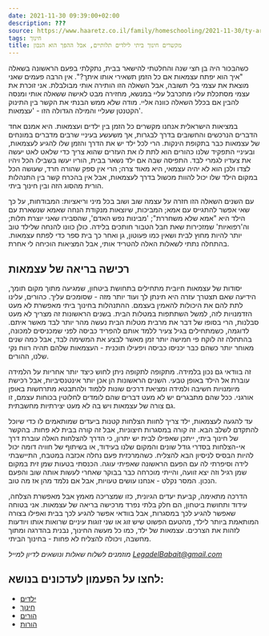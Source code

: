 ```yaml
---
date: 2021-11-30 09:39:00+02:00
description: ???
source: https://www.haaretz.co.il/family/homeschooling/2021-11-30/ty-article/.premium/0000017f-f8a4-d887-a7ff-f8e4793d0000
tags: חינוך
title: מקשרים חינוך ביתי לילדים תלותיים, אבל ההפך הוא הנכון
---
```


כשהבכור היה בן חצי שנה והחלטתי להישאר בבית, נתקלתי בפעם הראשונה בשאלה "איך הוא יפתח עצמאות אם כל הזמן תשאירי אותו איתך?". אין הרבה פעמים שאני מוצאת את עצמי בלי תשובה, אבל השאלה הזו הותירה אותי מבולבלת. אני זוכרת את עצמי מסתכלת עליו מתכרבל עליי במנשא, מחזירה מבט לאישה ששאלה אותי ומנסה להבין אם בכלל השאלה כוונה אליי. מודה שלא ממש הבנתי את הקשר בין התינוק הקטנטן שעליי והמילה הגדולה הזו - 'עצמאות'.

במציאות הישראלית אנחנו מקשרים כל הזמן בין ילדים ועצמאות. היא אמנם אחד הדברים הנרכשים והחשובים בדרך לבגרות, אך משעשע בעיניי שרבים מדברים במונחים של עצמאות כבר בתקופת הינקות. הרי לכל ילד יש את הדרך והזמן שלו להגיע לעצמאות, ובעיניי התפקיד שלנו כהורים הוא לתת לו את העזרים שהוא צריך כדי שלאט לאט יעשה את צעדיו לגמרי לבד. התפיסה שבה אם ילד נשאר בבית, הוריו יעשו בשבילו הכל ויהיו לצדו ולכן הוא לא יהיה עצמאי, היא מאוד צרה; הרי אין ספק שהורה חרד, שעושה הכל במקום הילד שלו יכול להוות מכשול בדרך לעצמאות, אבל אין בהכרח קשר בין התנהלות הורית מהסוג הזה ובין חינוך ביתי.

עם השנים השאלה הזו חזרה על עצמה שוב ושוב בכל מיני וריאציות: המבודחות, על כך שאי אפשר להתגייס עם אמא; המביכות, שיוצאות מנקודת הנחה שאמא שנשארת עם הילד היא "אמא שלא משחררת"; 'מבינות נפש האדם', שהסבירו שאני יוצרת תלות; וה'רפואיות' שמזכירות שאת חבל הטבור חותכים בלידה. כולן כוונו להנחה שלילד טוב יותר להיות מחוץ לבית ושאין כמו פעוטון, גן ואחר כך בית ספר כדי לפתח עצמאות. בהתחלה נתתי לשאלות האלה להטריד אותי, אבל המציאות הוכיחה לי אחרת. 

**רכישה בריאה של עצמאות**
-------------------------

יסודות של עצמאות חיובית מתחילים בתחושת ביטחון, שמגיעה מתוך מקום תומך, הידיעה שאם תצטרך עזרה היא תינתן לך ועוד יותר מזה - שסומכים עליך. כהורים, עלינו לתת להם את היכולות להאמין בעצמם. ההתנהלות בחינוך ביתי מאפשרת לא מעט הזדמנויות לזה, למשל השתתפות במטלות הבית. בשנים הראשונות זה מצריך לא מעט סבלנות, הרי בסופו של דבר את מרבית מטלות הבית נעשה מהר יותר לבד מאשר איתם. לדוגמה, כשמתחילים בגיל צעיר ללמד אותם להפריד כביסה לפני שמכניסים למכונה, בהתחלה זה לוקח פי חמישה יותר זמן מאשר לבצע את המשימה לבד, אבל כמה שנים מאוחר יותר כשהם כבר יכניסו כביסה ויפעילו תוכנית - העצמאות שלהם תהיה רווח נקי שלנו, ההורים.

זה בוודאי גם נכון בלמידה. מתקופה לתקופה ניתן לחוש כיצד יותר אחריות על הלמידה עוברת אל הילד באופן טבעי. השנים הראשונות הן אכן יותר אינטנסיביות, אבל רכישת מיומנויות חשיבה ולמידה ומציאת דרכים שונות ללמוד ולהתבטא מתרחשות באופן אורגני. ככל שהם מתבגרים יש לא מעט דברים שהם לומדים לחלוטין בכוחות עצמם, זו גם צורה של עצמאות ויש בה לא מעט יצירתיות מחשבתית.

עד להגעה לעצמאות, ילד צריך לחוות הצלחות קטנות ביעדים שמותאמים לו כדי שיוכל להתקדם לשלב הבא. זה קורה במסגרות חיצוניות, אבל זה קורה בבית לא פחות. בהקשר של חינוך ביתי, ייתכן שאפילו לבית יש יתרון, כי הדרך להצלחות האלה עוברת דרך אי-הצלחות בסדרי גודל שונים והמקום שלנו בעידוד, או בשיתוף של חוויה דומה יכול להיות הבסיס לניסיון הבא להצליח. כשהמרכזית פעם נחלה אכזבה במטבח, התיישבתי לידה וסיפרתי לה עם הפעם הראשונה שאפיתי עוגה. הכנסתי בטעות שמן זית במקום שמן רגיל וזה יצא זוועה, והייתי מוכרחה כבר בבוקר שאחרי לעשות אותה שוב והפעם הנכון. המסר נקלט - אנחנו עושים טעויות, אבל אם נלמד מהן אז מה טוב.

הדרכה מתאימה, קביעת יעדים הגיונית, כזו שמצריכה מאמץ אבל מאפשרת הצלחה, עידוד ותחושת ביטחון, הם חלק בלתי נפרד מרכישה בריאה של עצמאות. אני בטוחה שאפשר להגיע לכך במסגרות, אבל בוודאי אפשר להגיע לכך בבית ואפילו בצורה המותאמת ביותר לילד, מהטעם הפשוט שיש זוג או שני זוגות עיניים שרואות אותו ויודעות לזהות את הצרכים. עצמאות של ילד, כמו כל מעשה החינוך, נבנית בהדרגה ומתוך מחשבה, ויכולה להצליח לא פחות - בחינוך הביתי.

*מוזמנים לשלוח שאלות ונושאים לדיון למייל [LegadelBabait@gmail.com](mailto:LegadelBabait@gmail.com)*

לחצו על הפעמון לעדכונים בנושא:
------------------------------

* [ילדים](https://www.themarker.com/ty-tag/0000017f-da2d-dea8-a77f-de6faed60000)
* [חינוך](https://www.themarker.com/ty-tag/0000017f-da2f-d494-a17f-de2f87270000)
* [הורים](/ty-tag/parents-0000017f-da26-d432-a77f-df3ff15e0000)
* [הורות](/ty-tag/parenthood-0000017f-da26-d938-a17f-fe2ebef50000)